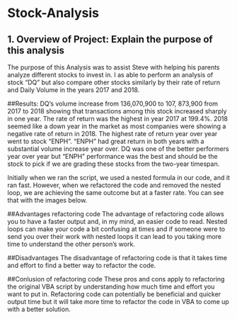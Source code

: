 # Stock-Analysis
## 1.	Overview of Project: Explain the purpose of this analysis
The purpose of this Analysis was to assist Steve with helping his parents analyze different stocks to invest in.
I as able to perform an analysis of stock “DQ” but also compare other stocks similarly by their rate of return and Daily Volume in the years 2017 and 2018.

##Results:
DQ’s volume increase from 136,070,900 to 107, 873,900 from 2017 to 2018 showing that transactions among this stock increased sharply in one year.
The rate of return was the highest in year 2017 at 199.4%. 2018 seemed like a down year in the market as most companies were showing a negative rate of return in 2018.
The highest rate of return year over year went to stock “ENPH”. “ENPH” had great return in both years with a substantial volume increase year over.
DQ was one of the better performers year over year but “ENPH” performance was the best and should be the stock to pick if we are grading these stocks from the two-year timespan.

Initially when we ran the script, we used a nested formula in our code, and it ran fast. However, when we refactored the code and removed the nested loop, we are achieving the same outcome but at a faster rate. You can see that with the images below.


##Advantages refactoring code
The advantage of refactoring code allows you to have a faster output and, in my mind, an easier code to read.
Nested loops can make your code a bit confusing at times and if someone were to send you over their work with nested loops it can lead to you taking more time to understand the other person’s work.

##Disadvantages
The disadvantage of refactoring code is that it takes time and effort to find a better way to refactor the code.

##Conlusion of refactoring code
These pros and cons apply to refactoring the original VBA script by understanding how much time and effort you want to put in.
Refactoring code can potentially be beneficial and quicker output time but it will take more time to refactor the code in VBA to come up with a better solution.

